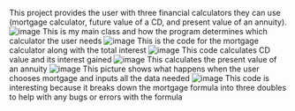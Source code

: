 This project provides the user with three financial calculators they can use (mortgage calculator, future value of a CD, and present value of an annuity). 
![image](https://github.com/selamnur7/WorkshopOne_FinancialCalculators/assets/166542483/321653d7-9097-43a5-8322-72a7ed837509)
This is my main class and how the program determines which calculator the user needs
![image](https://github.com/selamnur7/WorkshopOne_FinancialCalculators/assets/166542483/9c5d820f-f3a6-4476-914c-1385238f9d2b)
This is the code for the mortgage calculator along with the total interest
![image](https://github.com/selamnur7/WorkshopOne_FinancialCalculators/assets/166542483/bd28f8cb-adf2-454e-94c3-8d60c11e53d7)
This code calculates CD value and its interest gained
![image](https://github.com/selamnur7/WorkshopOne_FinancialCalculators/assets/166542483/c978d24f-90fc-40f8-a0e4-354999d3e158)
This calculates the present value of an annuity 
![image](https://github.com/selamnur7/WorkshopOne_FinancialCalculators/assets/166542483/3108f6ee-021b-4f66-a807-94fda53869e2)
This picture shows what happens when the user chooses mortgage and inputs all the data needed
![image](https://github.com/selamnur7/WorkshopOne_FinancialCalculators/assets/166542483/3d10910f-260d-4537-844d-380c066510fb)
This code is interesting because it breaks down the mortgage formula into three doubles to help with any bugs or errors with the formula
